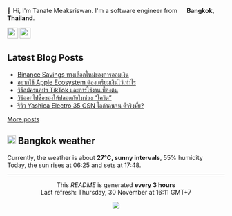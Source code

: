 <p>👋 Hi, I'm Tanate Meaksriswan. I'm a software engineer from <img src="https://cdn-icons-png.flaticon.com/512/330/330447.png" width="14"/> <b>Bangkok, Thailand</b>.</p>
<p><a href="https://www.linkedin.com/in/ipiranhaa"><img src="https://img.shields.io/badge/linkedin-%230077B5.svg?&style=for-the-badge&logo=linkedin&logoColor=white" height=25></a> <a href="https://medium.com/@ipiranhaa"><img src="https://img.shields.io/badge/medium-%2312100E.svg?&style=for-the-badge&logo=medium&logoColor=white" height=25></a></p>
<h2>Latest Blog Posts</h2>
<ul><li><a href=https://kitchenrai.com/binance-savings-review/>Binance Savings ทางเลือกใหม่ของการออมเงิน</a></li><li><a href=https://kitchenrai.com/apple-ecosystem-pricing/>อยากใช้ Apple Ecosystem ต้องเตรียมเงินไว้เท่าไร</a></li><li><a href=https://kitchenrai.com/tiktok-guide-book/>วิธีสมัครแอปฯ TikTok และการใช้งานเบื้องต้น</a></li><li><a href=https://kitchenrai.com/how-to-going-outside-safe-due-covid/>วิธีออกไปซื้อของให้ปลอดภัยในช่วง “โควิด”</a></li><li><a href=https://kitchenrai.com/yashica-electro-35-gsn-review/>รีวิว Yashica Electro 35 GSN ไลก้าคนจน ดีจริงมั้ย?</a></li></ul>
<a href=https://www.kitchenrai.com target="_blank">More posts</a>
<h2><img src="https://cdn-icons-png.flaticon.com/512/909/909143.png" width="20"/> Bangkok weather</h2>
<p>Currently, the weather is about <b>27°C, sunny intervals</b>, 55% humidity<br>
Today, the sun rises at 06:25 and sets at 17:48.</p>
<hr>
<p align="center">This <i>README</i> is generated <b>every 3 hours</b><br>Last refresh: Thursday, 30 November at 16:11 GMT+7
<p align="center"><img src="https://github.com/ipiranhaa/ipiranhaa/workflows/README%20build/badge.svg" /></p>